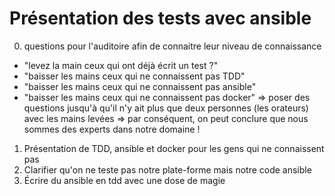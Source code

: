 # Présentation des tests avec ansible


0. questions pour l'auditoire afin de connaitre leur niveau de connaissance
  - "levez la main ceux qui ont déjà écrit un test ?" 
  - "baisser les mains ceux qui ne connaissent pas TDD"
  - "baisser les mains ceux qui ne connaissent pas ansible"
  - "baisser les mains ceux qui ne connaissent pas docker"
  => poser des questions jusqu'à qu'il n'y ait plus que deux personnes (les orateurs) avec les mains levées
  => par conséquent, on peut conclure que nous sommes des experts dans notre domaine !

1. Présentation de TDD, ansible et docker pour les gens qui ne connaissent pas
2. Clarifier qu'on ne teste pas notre plate-forme mais notre code ansible
3. Écrire du ansible en tdd avec une dose de magie

